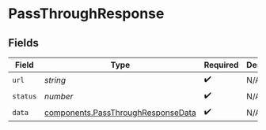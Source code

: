 # PassThroughResponse


## Fields

| Field                                                                                    | Type                                                                                     | Required                                                                                 | Description                                                                              |
| ---------------------------------------------------------------------------------------- | ---------------------------------------------------------------------------------------- | ---------------------------------------------------------------------------------------- | ---------------------------------------------------------------------------------------- |
| `url`                                                                                    | *string*                                                                                 | :heavy_check_mark:                                                                       | N/A                                                                                      |
| `status`                                                                                 | *number*                                                                                 | :heavy_check_mark:                                                                       | N/A                                                                                      |
| `data`                                                                                   | [components.PassThroughResponseData](../../models/components/passthroughresponsedata.md) | :heavy_check_mark:                                                                       | N/A                                                                                      |